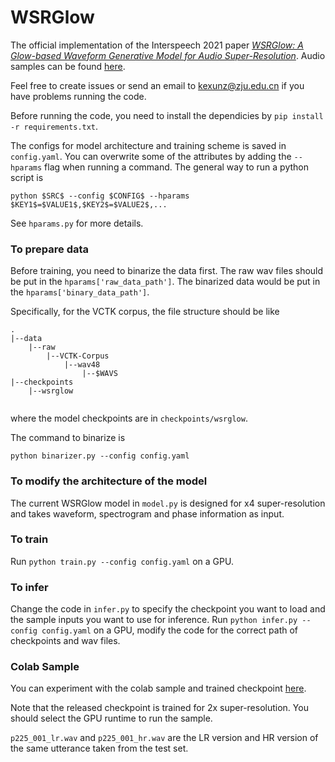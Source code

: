 # WSRGlow

The official implementation of the Interspeech 2021 paper [*WSRGlow: A Glow-based Waveform Generative Model for Audio Super-Resolution*](https://arxiv.org/abs/2106.08507). Audio samples can be found [here](https://zkx06111.github.io/wsrglow/).

Feel free to create issues or send an email to [kexunz@zju.edu.cn](mailto:kexunz@zju.edu.cn) if you have problems running the code.

Before running the code, you need to install the dependicies by `pip install -r requirements.txt`.

The configs for model architecture and training scheme is saved in `config.yaml`. You can overwrite some of the attributes by adding the `--hparams` flag when running a command. The general way to run a python script is

`python $SRC$ --config $CONFIG$ --hparams $KEY1$=$VALUE1$,$KEY2$=$VALUE2$,...`

See `hparams.py` for more details.

### To prepare data

Before training, you need to binarize the data first. The raw wav files should be put in the `hparams['raw_data_path']`. The binarized data would be put in the `hparams['binary_data_path']`.

Specifically, for the VCTK corpus, the file structure should be like

```
.
|--data
    |--raw
        |--VCTK-Corpus
            |--wav48
                |--$WAVS
|--checkpoints
    |--wsrglow
    
```

where the model checkpoints are in `checkpoints/wsrglow`.

The command to binarize is

`python binarizer.py --config config.yaml`

### To modify the architecture of the model

The current WSRGlow model in `model.py` is designed for x4 super-resolution and takes waveform, spectrogram and phase information as input.

### To train

Run `python train.py --config config.yaml` on a GPU.

### To infer

Change the code in `infer.py` to specify the checkpoint you want to load and the sample inputs you want to use for inference.
Run `python infer.py --config config.yaml` on a GPU, modify the code for the correct path of checkpoints and wav files.

### Colab Sample

You can experiment with the colab sample and trained checkpoint [here](https://colab.research.google.com/drive/1uJ9bcUdK3VUwWYt0aU1C1mXAXp6JzCLh?usp=sharing).

Note that the released checkpoint is trained for 2x super-resolution. You should select the GPU runtime to run the sample.

`p225_001_lr.wav` and `p225_001_hr.wav` are the LR version and HR version of the same utterance taken from the test set.